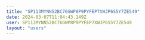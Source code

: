 ```yaml
---
title: "SP113MYNN52BC76GWP8P9PYFEP7XWJP6S5Y7ZE549"
date: 2024-03-07T11:04:43.149Z
user: SP113MYNN52BC76GWP8P9PYFEP7XWJP6S5Y7ZE549
layout: "users"
---
```

    